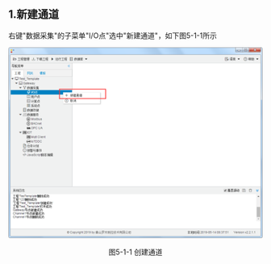 ## 1.新建通道

右键"数据采集"的子菜单"I/O点"选中"新建通道"，如下图5-1-1所示

![](../../assets/新建通道.png)

<center>图5-1-1 创建通道</center>

